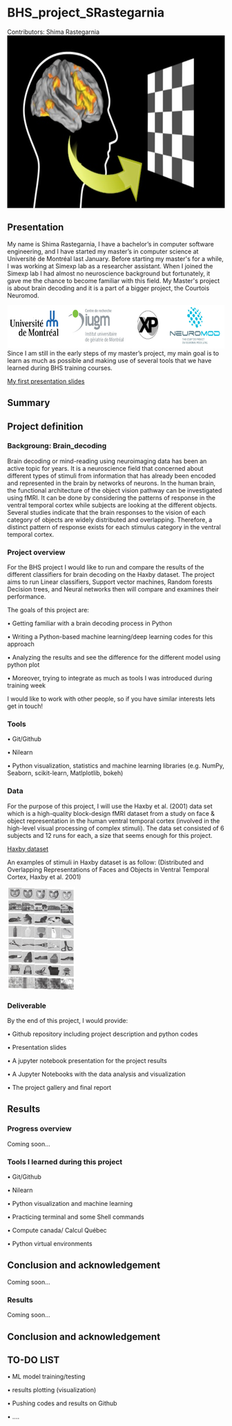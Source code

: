 # BHS_project_SRastegarnia
Contributors: Shima Rastegarnia
<img src="Images/Brain_decoding.png" width="1000" height="400">

## Presentation
My name is Shima Rastegarnia, I have a bachelor’s in computer software engineering, and I have started my master’s in computer science at Université de Montréal last January. Before starting my master's for a while, I was working at Simexp lab as a researcher assistant. When I joined the Simexp lab I had almost no neuroscience background but fortunately, it gave me the chance to become familiar with this field. My Master's project is about brain decoding and it is a part of a bigger project, the Courtois Neuromod. 

<img src="Images/logo.png" width="1000" height="100"> 
Since I am still in the early steps of my master’s project, my main goal is to learn as much as possible and making use of several tools that we have learned during BHS training courses.

[My first presentation slides](https://drive.google.com/open?id=1ABaOXwWPks8xB28OlkiwDvqx7D0B2htQ)

## Summary

## Project definition
### Backgroung: Brain_decoding
Brain decoding or mind-reading using neuroimaging data has been an active topic for years. It is a neuroscience field that concerned about different types of stimuli from information that has already been encoded and represented in the brain by networks of neurons. 
In the human brain, the functional architecture of the object vision pathway can be investigated using fMRI.
It can be done by considering the patterns of response in the ventral temporal cortex while subjects are looking at the different objects. Several studies indicate that the brain responses to the vision of each category of objects are widely distributed and overlapping. Therefore, a distinct pattern of response exists for each stimulus category in the ventral temporal cortex.

### Project overview
For the BHS project I would like to run and compare the results of the different classifiers for brain decoding on the Haxby dataset.
The project aims to run Linear classifiers, Support vector machines, Random forests Decision trees, and Neural networks then will compare and examines their performance.

The goals of this project are:

•	Getting familiar with a brain decoding process in Python

•	Writing a Python-based machine learning/deep learning codes for this approach

•	Analyzing the results and see the difference for the different model using python plot

•	Moreover, trying to integrate as much as tools I was introduced during training week

I would like to work with other people, so if you have similar interests lets get in touch!

### Tools
•	Git/Github

•	Nilearn

•	Python visualization, statistics and machine learning libraries (e.g. NumPy, Seaborn, scikit-learn, Matlplotlib, bokeh)


### Data
For the purpose of this project, I will use the Haxby et al. (2001) data set which is a high-quality block-design fMRI dataset from a study on face & object representation in the human ventral temporal cortex (involved in the high-level visual processing of complex stimuli). The data set consisted of 6 subjects and 12 runs for each, a size that seems enough for this project.

[Haxby dataset](http://data.pymvpa.org/datasets/haxby2001/)

An examples of stimuli in Haxby dataset is as follow: (Distributed and Overlapping Representations of Faces and Objects in Ventral Temporal Cortex, Haxby et al. 2001)

<img src="Images/Haxby_stimuli.png" width="157" height="240">


### Deliverable
By the end of this project, I would provide:

•	Github repository including project description and python codes

•	Presentation slides

•	A jupyter notebook presentation for the project results

• A Jupyter Notebooks with the data analysis and visualization

•	The project gallery and final report

## Results
### Progress overview
Coming soon...
### Tools I learned during this project
•	Git/Github

•	Nilearn

•	Python visualization and machine learning

• Practicing terminal and some Shell commands

• Compute canada/ Calcul Québec

•	Python virtual environments

## Conclusion and acknowledgement
Coming soon...

### Results
Coming soon...

## Conclusion and acknowledgement

## TO-DO LIST
• ML model training/testing

• results plotting (visualization)

• Pushing codes and results on Github

• ....
